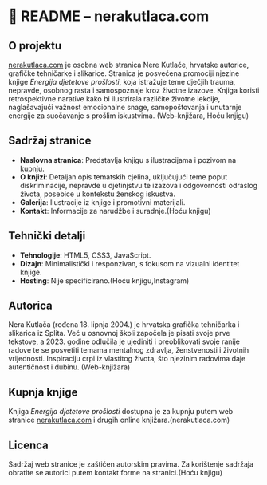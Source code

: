 # 📘 README – nerakutlaca.com

## O projektu

[nerakutlaca.com](https://www.nerakutlaca.com/) je osobna web stranica Nere Kutlače, hrvatske autorice, grafičke tehničarke i slikarice. Stranica je posvećena promociji njezine knjige *Energija djetetove prošlosti*, koja istražuje teme dječjih trauma, nepravde, osobnog rasta i samospoznaje kroz životne izazove. Knjiga koristi retrospektivne narative kako bi ilustrirala različite životne lekcije, naglašavajući važnost emocionalne snage, samopoštovanja i unutarnje energije za suočavanje s prošlim iskustvima. (Web-knjižara, Hoću knjigu)

## Sadržaj stranice

* **Naslovna stranica**: Predstavlja knjigu s ilustracijama i pozivom na kupnju.
* **O knjizi**: Detaljan opis tematskih cjelina, uključujući teme poput diskriminacije, nepravde u djetinjstvu te izazova i odgovornosti odraslog života, posebice u kontekstu ženskog iskustva.&#x20;
* **Galerija**: Ilustracije iz knjige i promotivni materijali.
* **Kontakt**: Informacije za narudžbe i suradnje.(Hoću knjigu)

## Tehnički detalji

* **Tehnologije**: HTML5, CSS3, JavaScript.
* **Dizajn**: Minimalistički i responzivan, s fokusom na vizualni identitet knjige.
* **Hosting**: Nije specificirano.(Hoću knjigu,Instagram)

## Autorica

Nera Kutlača (rođena 18. lipnja 2004.) je hrvatska grafička tehničarka i slikarica iz Splita. Već u osnovnoj školi započela je pisati svoje prve tekstove, a 2023. godine odlučila je ujediniti i preoblikovati svoje ranije radove te se posvetiti temama mentalnog zdravlja, ženstvenosti i životnih vrijednosti. Inspiraciju crpi iz vlastitog života, što njezinim radovima daje autentičnost i dubinu. (Web-knjižara)

## Kupnja knjige

Knjiga *Energija djetetove prošlosti* dostupna je za kupnju putem web stranice [nerakutlaca.com](https://www.nerakutlaca.com/) i drugih online knjižara.(nerakutlaca.com)

## Licenca

Sadržaj web stranice je zaštićen autorskim pravima. Za korištenje sadržaja obratite se autorici putem kontakt forme na stranici.(Hoću knjigu)
